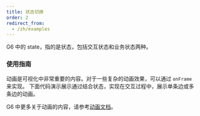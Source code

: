 ```yaml
---
title: 状态切换
order: 2
redirect_from:
  - /zh/examples
---
```


G6 中的 state，指的是状态，包括交互状态和业务状态两种。

### 使用指南

动画是可视化中非常重要的内容。对于一些复杂的动画效果，可以通过 `onFrame` 来实现。
下面代码演示展示通过结合状态，实现在交互过程中，展示单条边或多条边的动画。

G6 中更多关于动画的内容，请参考[动画文档](/zh/docs/manual/advanced/animation-zh)。